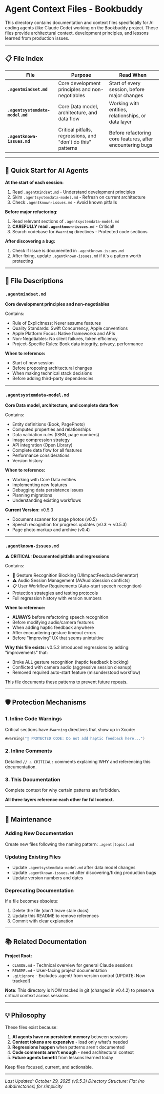 # Agent Context Files - Bookbuddy

This directory contains documentation and context files specifically for AI coding agents (like Claude Code) working on the Bookbuddy project. These files provide architectural context, development principles, and lessons learned from production issues.

---

## 📋 File Index

| File | Purpose | Read When |
|------|---------|-----------|
| **`.agentmindset.md`** | Core development principles and non-negotiables | Start of every session, before major changes |
| **`.agentsystemdata-model.md`** | Core Data model, architecture, and data flow | Working with entities, relationships, or data layer |
| **`.agentknown-issues.md`** | Critical pitfalls, regressions, and "don't do this" patterns | Before refactoring core features, after encountering bugs |

---

## 🎯 Quick Start for AI Agents

**At the start of each session:**
1. Read `.agentmindset.md` - Understand development principles
2. Skim `.agentsystemdata-model.md` - Refresh on current architecture
3. Check `.agentknown-issues.md` - Avoid known pitfalls

**Before major refactoring:**
1. Read relevant sections of `.agentsystemdata-model.md`
2. **CAREFULLY read `.agentknown-issues.md`** - Critical!
3. Search codebase for `#warning` directives - Protected code sections

**After discovering a bug:**
1. Check if issue is documented in `.agentknown-issues.md`
2. After fixing, update `.agentknown-issues.md` if it's a pattern worth protecting

---

## 📁 File Descriptions

### `.agentmindset.md`
**Core development principles and non-negotiables**

Contains:
- Rule of Explicitness: Never assume features
- Quality Standards: Swift Concurrency, Apple conventions
- Apple Platform Focus: Native frameworks and APIs
- Non-Negotiables: No silent failures, token efficiency
- Project-Specific Rules: Book data integrity, privacy, performance

**When to reference:**
- Start of new session
- Before proposing architectural changes
- When making technical stack decisions
- Before adding third-party dependencies

---

### `.agentsystemdata-model.md`
**Core Data model, architecture, and complete data flow**

Contains:
- Entity definitions (Book, PagePhoto)
- Computed properties and relationships
- Data validation rules (ISBN, page numbers)
- Image compression strategy
- API integration (Open Library)
- Complete data flow for all features
- Performance considerations
- Version history

**When to reference:**
- Working with Core Data entities
- Implementing new features
- Debugging data persistence issues
- Planning migrations
- Understanding existing workflows

**Current Version:** v0.5.3
- Document scanner for page photos (v0.5)
- Speech recognition for progress updates (v0.3 → v0.5.3)
- Page photo markup and archive (v0.4)

---

### `.agentknown-issues.md`
**⚠️ CRITICAL: Documented pitfalls and regressions**

Contains:
- 🚨 Gesture Recognition Blocking (UIImpactFeedbackGenerator)
- ⚠️ Audio Session Management (AVAudioSession conflicts)
- 📋 User Workflow Requirements (Auto-start speech recognition)
- Protection strategies and testing protocols
- Full regression history with version numbers

**When to reference:**
- **ALWAYS** before refactoring speech recognition
- Before modifying audio/camera features
- When adding haptic feedback anywhere
- After encountering gesture timeout errors
- Before "improving" UX that seems unintuitive

**Why this file exists:**
v0.5.2 introduced regressions by adding "improvements" that:
- Broke ALL gesture recognition (haptic feedback blocking)
- Conflicted with camera audio (aggressive session cleanup)
- Removed required auto-start feature (misunderstood workflow)

This file documents these patterns to prevent future repeats.

---

## 🛡️ Protection Mechanisms

### 1. Inline Code Warnings
Critical sections have `#warning` directives that show up in Xcode:
```swift
#warning("🚨 PROTECTED CODE: Do not add haptic feedback here...")
```

### 2. Inline Comments
Detailed `// ⚠️ CRITICAL:` comments explaining WHY and referencing this documentation.

### 3. This Documentation
Complete context for why certain patterns are forbidden.

**All three layers reference each other for full context.**

---

## 🔄 Maintenance

### Adding New Documentation
Create new files following the naming pattern: `.agent[topic].md`

### Updating Existing Files
- Update `.agentsystemdata-model.md` after data model changes
- Update `.agentknown-issues.md` after discovering/fixing production bugs
- Update version numbers and dates

### Deprecating Documentation
If a file becomes obsolete:
1. Delete the file (don't leave stale docs)
2. Update this README to remove references
3. Commit with clear explanation

---

## 📚 Related Documentation

**Project Root:**
- `CLAUDE.md` - Technical overview for general Claude sessions
- `README.md` - User-facing project documentation
- `.gitignore` - Excludes .agent/ from version control (UPDATE: Now tracked!)

**Note:** This directory is NOW tracked in git (changed in v0.4.2) to preserve critical context across sessions.

---

## 💡 Philosophy

These files exist because:
1. **AI agents have no persistent memory** between sessions
2. **Context tokens are expensive** - load only what's needed
3. **Regressions happen** when patterns aren't documented
4. **Code comments aren't enough** - need architectural context
5. **Future agents benefit** from lessons learned today

Keep files focused, current, and actionable.

---

*Last Updated: October 29, 2025 (v0.5.3)*
*Directory Structure: Flat (no subdirectories) for simplicity*
